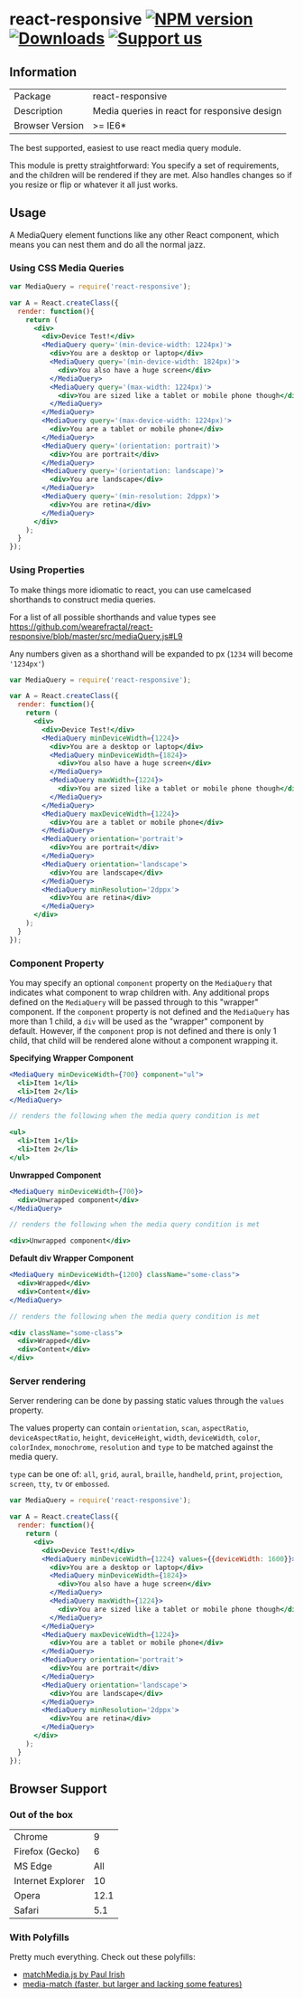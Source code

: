 # react-responsive [![NPM version][npm-image]][npm-url] [![Downloads][downloads-image]][npm-url] [![Support us][gittip-image]][gittip-url]


## Information

<table>
<tr>
<td>Package</td><td>react-responsive</td>
</tr>
<tr>
<td>Description</td>
<td>Media queries in react for responsive design</td>
</tr>
<tr>
<td>Browser Version</td>
<td>>= IE6*</td>
</tr>
</table>

The best supported, easiest to use react media query module.


This module is pretty straightforward: You specify a set of requirements, and the children will be rendered if they are met. Also handles changes so if you resize or flip or whatever it all just works.

## Usage

A MediaQuery element functions like any other React component, which means you can nest them and do all the normal jazz.

### Using CSS Media Queries

```jsx
var MediaQuery = require('react-responsive');

var A = React.createClass({
  render: function(){
    return (
      <div>
        <div>Device Test!</div>
        <MediaQuery query='(min-device-width: 1224px)'>
          <div>You are a desktop or laptop</div>
          <MediaQuery query='(min-device-width: 1824px)'>
            <div>You also have a huge screen</div>
          </MediaQuery>
          <MediaQuery query='(max-width: 1224px)'>
            <div>You are sized like a tablet or mobile phone though</div>
          </MediaQuery>
        </MediaQuery>
        <MediaQuery query='(max-device-width: 1224px)'>
          <div>You are a tablet or mobile phone</div>
        </MediaQuery>
        <MediaQuery query='(orientation: portrait)'>
          <div>You are portrait</div>
        </MediaQuery>
        <MediaQuery query='(orientation: landscape)'>
          <div>You are landscape</div>
        </MediaQuery>
        <MediaQuery query='(min-resolution: 2dppx)'>
          <div>You are retina</div>
        </MediaQuery>
      </div>
    );
  }
});
```

### Using Properties

To make things more idiomatic to react, you can use camelcased shorthands to construct media queries.


For a list of all possible shorthands and value types see https://github.com/wearefractal/react-responsive/blob/master/src/mediaQuery.js#L9


Any numbers given as a shorthand will be expanded to px (`1234` will become `'1234px'`)


```jsx
var MediaQuery = require('react-responsive');

var A = React.createClass({
  render: function(){
    return (
      <div>
        <div>Device Test!</div>
        <MediaQuery minDeviceWidth={1224}>
          <div>You are a desktop or laptop</div>
          <MediaQuery minDeviceWidth={1824}>
            <div>You also have a huge screen</div>
          </MediaQuery>
          <MediaQuery maxWidth={1224}>
            <div>You are sized like a tablet or mobile phone though</div>
          </MediaQuery>
        </MediaQuery>
        <MediaQuery maxDeviceWidth={1224}>
          <div>You are a tablet or mobile phone</div>
        </MediaQuery>
        <MediaQuery orientation='portrait'>
          <div>You are portrait</div>
        </MediaQuery>
        <MediaQuery orientation='landscape'>
          <div>You are landscape</div>
        </MediaQuery>
        <MediaQuery minResolution='2dppx'>
          <div>You are retina</div>
        </MediaQuery>
      </div>
    );
  }
});
```

### Component Property

You may specify an optional `component` property on the `MediaQuery` that indicates what component to wrap children with. Any additional props defined on the `MediaQuery` will be passed through to this "wrapper" component. If the `component` property is not defined and the `MediaQuery` has more than 1 child, a `div` will be used as the "wrapper" component by default. However, if the `component` prop is not defined and there is only 1 child, that child will be rendered alone without a component wrapping it.

**Specifying Wrapper Component**

```jsx
<MediaQuery minDeviceWidth={700} component="ul">
  <li>Item 1</li>
  <li>Item 2</li>
</MediaQuery>

// renders the following when the media query condition is met

<ul>
  <li>Item 1</li>
  <li>Item 2</li>
</ul>
```

**Unwrapped Component**

```jsx
<MediaQuery minDeviceWidth={700}>
  <div>Unwrapped component</div>
</MediaQuery>

// renders the following when the media query condition is met

<div>Unwrapped component</div>
```

**Default div Wrapper Component**

```jsx
<MediaQuery minDeviceWidth={1200} className="some-class">
  <div>Wrapped</div>
  <div>Content</div>
</MediaQuery>

// renders the following when the media query condition is met

<div className="some-class">
  <div>Wrapped</div>
  <div>Content</div>
</div>
```

### Server rendering

Server rendering can be done by passing static values through the `values` property.

The values property can contain `orientation`, `scan`, `aspectRatio`, `deviceAspectRatio`,
`height`, `deviceHeight`, `width`, `deviceWidth`, `color`, `colorIndex`, `monochrome`,
 `resolution` and `type` to be matched against the media query.

`type` can be one of: `all`, `grid`, `aural`, `braille`, `handheld`, `print`, `projection`,
`screen`, `tty`, `tv` or `embossed`.

```jsx
var MediaQuery = require('react-responsive');

var A = React.createClass({
  render: function(){
    return (
      <div>
        <div>Device Test!</div>
        <MediaQuery minDeviceWidth={1224} values={{deviceWidth: 1600}}>
          <div>You are a desktop or laptop</div>
          <MediaQuery minDeviceWidth={1824}>
            <div>You also have a huge screen</div>
          </MediaQuery>
          <MediaQuery maxWidth={1224}>
            <div>You are sized like a tablet or mobile phone though</div>
          </MediaQuery>
        </MediaQuery>
        <MediaQuery maxDeviceWidth={1224}>
          <div>You are a tablet or mobile phone</div>
        </MediaQuery>
        <MediaQuery orientation='portrait'>
          <div>You are portrait</div>
        </MediaQuery>
        <MediaQuery orientation='landscape'>
          <div>You are landscape</div>
        </MediaQuery>
        <MediaQuery minResolution='2dppx'>
          <div>You are retina</div>
        </MediaQuery>
      </div>
    );
  }
});
```

## Browser Support

### Out of the box

<table>
<tr>
<td>Chrome</td>
<td>9</td>
</tr>
<tr>
<td>Firefox (Gecko)</td>
<td>6</td>
</tr>
<tr>
<td>MS Edge</td>
<td>All</td>
</tr>
<tr>
<td>Internet Explorer</td>
<td>10</td>
</tr>
<tr>
<td>Opera</td>
<td>12.1</td>
</tr>
<tr>
<td>Safari</td>
<td>5.1</td>
</tr>
</table>

### With Polyfills

Pretty much everything. Check out these polyfills:

- [matchMedia.js by Paul Irish](https://github.com/paulirish/matchMedia.js/)
- [media-match (faster, but larger and lacking some features)](https://github.com/weblinc/media-match)

[gittip-url]: https://www.gittip.com/WeAreFractal/
[gittip-image]: http://img.shields.io/gittip/WeAreFractal.svg

[downloads-image]: http://img.shields.io/npm/dm/react-responsive.svg
[npm-url]: https://npmjs.org/package/react-responsive
[npm-image]: http://img.shields.io/npm/v/react-responsive.svg
